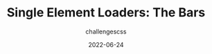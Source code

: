 ---
author: challengescss
date: 2022-06-24
permalink: false
publisher: css
tags:
  - css
target_url: https://css-tricks.com/single-element-loaders-the-bars/
title: "Single Element Loaders: The Bars"
---
